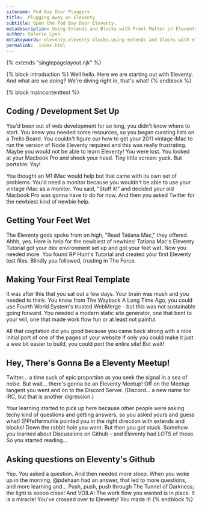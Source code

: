 ```yaml
---
sitename: Pod Bay Door Pluggers
title:  Plugging Away on Eleventy
subtitle: Open the Pod Bay Door Eleventy.
metadescription: Using Extends and Blocks with Front Matter in Eleventy.
author: Valerie Lynn
metakeywords: eleventy,eleventy blocks,using extends and blocks with eleventy, ,.
permalink:  index.html
---
```

{% extends "singlepagelayout.njk" %}

{% block introduction %}
Well hello. Here we are starting out with Eleventy. And what are we doing? We're diving right in, that's what!
{% endblock %}

{% block maincontenttext %}

## Coding / Development Set Up 

You'd been out of web development for so long, you didn't know where to start. You knew you needed some resources, so you began curating lists on a Trello Board. You couldn't figure our how to get your 2011 vintage iMac to run the version of Node Eleventy required and this was really frustrating. Maybe you would not be able to learn Eleventy! You were lost.  You looked at your Macbook Pro and shook your head. Tiny little screen: yuck. But portable: Yay! 

You thought an M1 iMac would help but that came with its own set of problems. You'd need a monitor because you wouldn't be able to use your vintage iMac as a monitor.  You said, "Stuff it!" and decided your old Macbook Pro was gonna have to do for now. And then you asked Twitter for the newbiest kind of newbie help. 

## Getting Your Feet Wet

The Eleventy gods spoke from on high, "Read Tatiana Mac," they offered. Ahhh, yes.  Here is help for the newbiest of newbies! Tatiana Mac's Eleventy Tutorial got your dev environment set up and got your feet wet.  Now you needed more. You found RP Hunt's Tutorial and created your first Eleventy test files.  Blindly you followed, trusting in The Force. 

## Making Your First Real Template

It was after this that you sat out a few days.  Your brain was mush and you needed to think.  You knew from The Wayback A Long Time Ago, you could use Fourth World System's trusted WebMerge - but this was not sustainable going forward. You needed a modern static site generator, one that bent to your will, one that made work flow fun or at least not painful.

All that cogitation did you good because you came back strong with a nice initial port of one of the pages of your website  If only you could make it just a wee bit easier to build, you could port the entire site!  But wait!

## Hey, There's Gonna Be a Eleventy Meetup!              

Twitter... a time suck of epic proportion as you seek the signal in a sea of noise. But wait... there's gonna be an Eleventy Meetup!  Off on the Meetup tangent you went and on to the Discord Server. (Discord... a new name for IRC, but that is another digression.) 

Your learning started to pick up here because other people were asking techy kind of questions and getting answers, so you asked yours and guess what! @Pfeffermuhle pointed you in the right direction with extends and blocks! Down the rabbit hole you went.  But then you got stuck.  Somehow you learned about Discussions on Github - and Eleventy had LOTS of those.  So you started reading...

## Asking questions on Eleventy's Github
Yep. You asked a question.  And then needed more sleep.  When you woke up in the morning, @pdehaan had an answer, that led to more questions, and more learning and... Push, push, push through The Tunnel of Darkness; the light is soooo close! And VOILA! The work flow you wanted is in place.  It is a miracle! You've crossed over to Eleventy! You made it!
{% endblock %}
